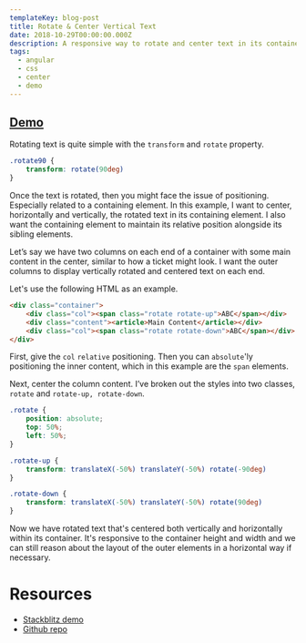 ```yaml
---
templateKey: blog-post
title: Rotate & Center Vertical Text
date: 2018-10-29T00:00:00.000Z
description: A responsive way to rotate and center text in its container.
tags:
  - angular
  - css
  - center
  - demo
---
```


## [Demo](https://stackblitz.com/github/schuchard/rotate-vertical-text-ng)

Rotating text is quite simple with the `transform` and `rotate` property.

```css
.rotate90 {
    transform: rotate(90deg)
}
```

Once the text is rotated, then you might face the issue of positioning. Especially related to a containing element. In this example, I want to center, horizontally and vertically, the rotated text in its containing element. I also want the containing element to maintain its relative position alongside its sibling elements.

Let’s say we have two columns on each end of a container with some main content in the center, similar to how a ticket might look. I want the outer columns to display vertically rotated and centered text on each end.

Let's use the following HTML as an example.

```html
<div class="container">
    <div class="col"><span class="rotate rotate-up">ABC</span></div>
    <div class="content"><article>Main Content</article></div>
    <div class="col"><span class="rotate rotate-down">ABC</span></div>
</div>
```

First, give the `col` `relative` positioning. Then you can `absolute`'ly positioning the inner content, which in this example are the `span` elements.

Next, center the column content. I’ve broken out the styles into two classes, `rotate` and `rotate-up, rotate-down`.

```css
.rotate {
    position: absolute;
    top: 50%;
    left: 50%;
}

.rotate-up {
    transform: translateX(-50%) translateY(-50%) rotate(-90deg)
}

.rotate-down {
    transform: translateX(-50%) translateY(-50%) rotate(90deg)
}
```

Now we have rotated text that's centered both vertically and horizontally within its container. It's responsive to the container height and width and we can still reason about the layout of the outer elements in a horizontal way if necessary.

# Resources

- [Stackblitz demo](https://stackblitz.com/github/schuchard/rotate-vertical-text-ng)
- [Github repo](https://github.com/schuchard/rotate-vertical-text-ng)